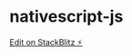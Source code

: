 # nativescript-js

[Edit on StackBlitz ⚡️](https://stackblitz.com/edit/nativescript-stackblitz-templates-b5wh3c)